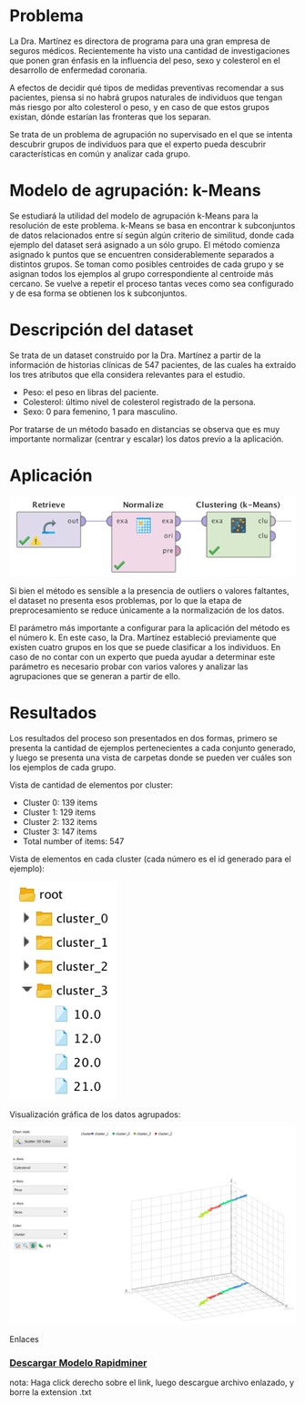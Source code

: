 # Problema				
La Dra. Martínez es directora de programa para una gran empresa de seguros médicos. Recientemente ha visto una cantidad de investigaciones que ponen gran énfasis en la influencia del peso, sexo y colesterol en el desarrollo de enfermedad coronaria.

A efectos de decidir qué tipos de medidas preventivas recomendar a sus pacientes, piensa si no habrá grupos naturales de individuos que tengan más riesgo por alto colesterol o peso, y en caso de que estos grupos existan, dónde estarían las fronteras que los separan.

Se trata de un problema de agrupación no supervisado en el que se intenta descubrir grupos de individuos para que el experto pueda descubrir características en común y analizar cada grupo.

# Modelo de agrupación: k-Means
Se estudiará la utilidad del modelo de agrupación k-Means para la resolución de este problema. k-Means se basa en encontrar k subconjuntos de datos relacionados entre sí según algún criterio de similitud, donde cada ejemplo del dataset será asignado a un sólo grupo. El método comienza asignado k puntos que se encuentren considerablemente separados a distintos grupos. Se toman como posibles centroides de cada grupo y se asignan todos los ejemplos al grupo correspondiente al centroide más cercano. Se vuelve a repetir el proceso tantas veces como sea configurado y de esa forma se obtienen los k subconjuntos.

# Descripción del dataset
Se trata de un dataset construído por la Dra. Martínez a partir de la información de historias clínicas de 547 pacientes, de las cuales ha extraído los tres atributos que ella considera relevantes para el estudio.

- Peso: el peso en libras del paciente.
- Colesterol: último nivel de colesterol registrado de la persona.
- Sexo: 0 para femenino, 1 para masculino.

Por tratarse de un método basado en distancias se observa que es muy importante normalizar (centrar y escalar) los datos previo a la aplicación.

# Aplicación
![](captura1.png)

Si bien el método es sensible a la presencia de outliers o valores faltantes, el dataset no presenta esos problemas, por lo que la etapa de preprocesamiento se reduce únicamente a la normalización de los datos.

El parámetro más importante a configurar para la aplicación del método es el número k. En este caso, la Dra. Martínez estableció previamente que existen cuatro grupos en los que se puede clasificar a los individuos. En caso de no contar con un experto que pueda ayudar a determinar este parámetro es necesario probar con varios valores y analizar las agrupaciones que se generan a partir de ello.

# Resultados
Los resultados del proceso son presentados en dos formas, primero se presenta la cantidad de ejemplos pertenecientes a cada conjunto generado, y luego se presenta una vista de carpetas donde se pueden ver cuáles son los ejemplos de cada grupo.

Vista de cantidad de elementos por cluster:
- Cluster 0: 139 items
- Cluster 1: 129 items
- Cluster 2: 132 items
- Cluster 3: 147 items
- Total number of items: 547


Vista de elementos en cada cluster (cada número es el id generado para el ejemplo):

![](captura2.png)

Visualización gráfica de los datos agrupados:

![](captura3.png)

Enlaces
### [Descargar Modelo Rapidminer](https://raw.githubusercontent.com/ucu2017-ml-grupo1/Machine-learning/master/UT5-kMeans/k-Means.rmp)

nota: Haga click derecho sobre el link, luego descargue archivo enlazado, y borre la extension .txt
